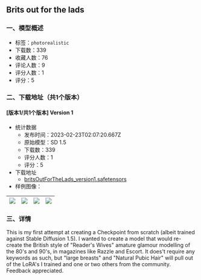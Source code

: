 ## Brits out for the lads
### 一、模型概述

- 标签：`photorealistic`
- 下载数：339
- 收藏人数：76
- 评论人数：9
- 评分人数：1
- 评分：5

### 二、下载地址（共1个版本）

#### [版本1/共1个版本] Version 1

- 统计数据
  - 发布时间：2023-02-23T02:07:20.667Z
  - 原始模型：SD 1.5
  - 下载数：339
  - 评分人数：1
  - 评分：5
- 下载地址
  - [britsOutForTheLads_version1.safetensors](https://civitai.com/api/download/models/14086)
- 样例图像：

| <img src="https://image.civitai.com/xG1nkqKTMzGDvpLrqFT7WA/d00314b6-e5cb-4d5e-89ab-2c3bb8776000/width=450/137032.jpeg" /> | <img src="https://image.civitai.com/xG1nkqKTMzGDvpLrqFT7WA/e6b5f714-1f2d-4959-dee6-519503a93d00/width=450/137016.jpeg" /> | <img src="https://image.civitai.com/xG1nkqKTMzGDvpLrqFT7WA/baa56999-73ec-43c2-d7bf-915f07501b00/width=450/137015.jpeg" /> | <img src="https://image.civitai.com/xG1nkqKTMzGDvpLrqFT7WA/fa3beb97-2495-44ae-5a67-d55a21034900/width=450/137014.jpeg" /> |
| ---- | ---- | ---- | ---- |


### 三、详情
<p>This is my first attempt at creating a Checkpoint from scratch (albeit trained against Stable Diffusion 1.5). I wanted to create a model that would re-create the British style of "Reader's Wives" amature glamour modelling of the 80's and 90's, in magazines like Razzle and Escort. It does't require any keywords as such, but "large breasts" and "Natural Pubic Hair" will pull out of the LoRA's I trained and one or two others from the community. Feedback appreciated. </p>